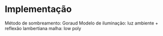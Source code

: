 Implementação
===========================================================
Método de sombreamento: Goraud
Modelo de iluminação: luz ambiente +  reflexão lambertiana
malha: low poly
